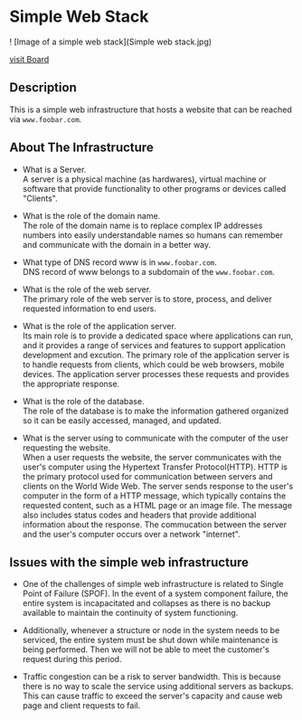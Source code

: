 # Simple Web Stack

! [Image of a simple web stack](Simple web stack.jpg)

[visit Board](https://miro.com/app/board/uXjVPjLyaes=/#tpicker-content)

## Description

This is a simple web infrastructure that hosts a website that can be reached via `www.foobar.com`.

## About The Infrastructure

+ What is a Server. <br/>A server is a physical machine (as hardwares), virtual machine or software that provide functionality to other programs or devices called "Clients". 

+ What is the role of the domain name. <br/> The role of the domain name is to replace complex IP addresses numbers into easily understandable names so humans can remember and communicate with the domain in a better way.

+ What type of DNS record www is in `www.foobar.com`. <br/>DNS record of www belongs to a subdomain of the `www.foobar.com`.

+ What is the role of the web server. <br/>The primary role of the web server is to store, process, and deliver requested information to end users.

+ What is the role of the application server. <br/>Its main role is to provide a dedicated space where applications can run, and it provides a range of services and features to support application development and excution.
The primary role of the application server is to handle requests from clients, which could be web browsers, mobile devices. The application server processes these requests and provides the appropriate response.

+ What is the role of the database. <br/>The role of the database is to make the information gathered organized so it can be easily accessed, managed, and updated. 

+ What is the server using to communicate with the computer of the user requesting the website.<br/>When a user requests the website, the server communicates with the user's computer using the Hypertext Transfer Protocol(HTTP). HTTP is the primary protocol used for communication between servers and clients on the World Wide Web. The server sends response to the user's computer in the form of a HTTP message, which typically contains the requested content, such as a HTML page or an image file. The message also includes status codes and headers that provide additional information about the response. The commucation between the server and the user's computer occurs over a network "internet".

## Issues with the simple web infrastructure

+ One of the challenges of simple web infrastructure is related to Single Point of Failure (SPOF). In the event of a system component failure, the entire system is incapacitated and collapses as there is no backup available to maintain the continuity of system functioning.

+ Additionally, whenever a structure or node in the system needs to be serviced, the entire system must be shut down while maintenance is being performed. Then we will not be able to meet the customer's request during this period.

+ Traffic congestion can be a risk to server bandwidth. This is because there is no way to scale the service using additional servers as backups. This can cause traffic to exceed the server's capacity and cause web page and client requests to fail.